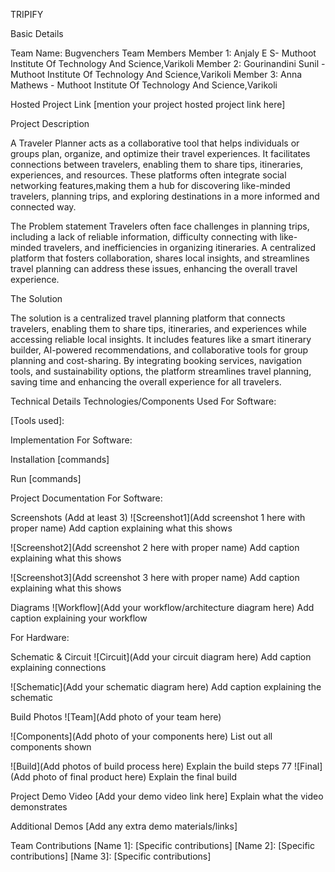 TRIPIFY

Basic Details

Team Name: Bugvenchers
Team Members
Member 1: Anjaly E S- Muthoot Institute Of Technology And Science,Varikoli
Member 2: Gourinandini Sunil -  Muthoot Institute Of Technology And Science,Varikoli
Member 3: Anna Mathews -  Muthoot Institute Of Technology And Science,Varikoli

Hosted Project Link
[mention your project hosted project link here]

Project Description

A Traveler Planner acts as a collaborative tool that helps individuals or groups plan, organize, and optimize their travel experiences.
It facilitates connections between travelers, enabling them to share tips, itineraries, experiences, and resources. 
These platforms often integrate social networking features,making them a hub for discovering like-minded travelers, planning trips, 
and exploring destinations in a more informed and connected way.

The Problem statement
Travelers often face challenges in planning trips, including a lack of reliable information, difficulty 
connecting with like-minded travelers, and inefficiencies in organizing itineraries.
A centralized platform that fosters collaboration, shares local insights, and streamlines travel planning
can address these issues, enhancing the overall travel experience.

The Solution

The solution is a centralized travel planning platform that connects travelers, enabling them to share tips, itineraries, and experiences while accessing reliable local insights. It includes features like a smart itinerary builder, AI-powered recommendations, and collaborative tools for group planning and cost-sharing.
By integrating booking services, navigation tools, and sustainability options, the platform streamlines travel planning, saving time and enhancing the overall experience for all travelers.

Technical Details
Technologies/Components Used For Software:

[Languages used]:HTML,CSS
[Frameworks used]:Flask
[Libraries used]:numpy,pandas
[Tools used]:

Implementation For Software:

Installation
[commands]

Run
[commands]

Project Documentation
For Software:

Screenshots (Add at least 3)
![Screenshot1](Add screenshot 1 here with proper name) Add caption explaining what this shows

![Screenshot2](Add screenshot 2 here with proper name) Add caption explaining what this shows

![Screenshot3](Add screenshot 3 here with proper name) Add caption explaining what this shows

Diagrams
![Workflow](Add your workflow/architecture diagram here) Add caption explaining your workflow

For Hardware:

Schematic & Circuit
![Circuit](Add your circuit diagram here) Add caption explaining connections

![Schematic](Add your schematic diagram here) Add caption explaining the schematic

Build Photos
![Team](Add photo of your team here)

![Components](Add photo of your components here) List out all components shown

![Build](Add photos of build process here) Explain the build steps
77
![Final](Add photo of final product here) Explain the final build

Project Demo
Video
[Add your demo video link here] Explain what the video demonstrates

Additional Demos
[Add any extra demo materials/links]

Team Contributions
[Name 1]: [Specific contributions]
[Name 2]: [Specific contributions]
[Name 3]: [Specific contributions]
